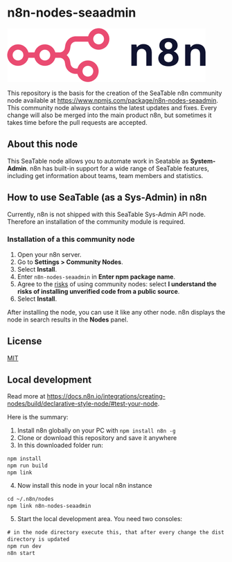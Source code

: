 # n8n-nodes-seaadmin

![n8n.io - Workflow Automation](https://raw.githubusercontent.com/n8n-io/n8n/master/assets/n8n-logo.png)

This repository is the basis for the creation of the SeaTable n8n community node available at https://www.npmjs.com/package/n8n-nodes-seaadmin. This community node always contains the latest updates and fixes. Every change will also be merged into the main product n8n, but sometimes it takes time before the pull requests are accepted.

## About this node

This SeaTable node allows you to automate work in Seatable as **System-Admin**. n8n has built-in support for a wide range of SeaTable features, including get information about teams, team members and statistics.

## How to use SeaTable (as a Sys-Admin) in n8n

Currently, n8n is not shipped with this SeaTable Sys-Admin API node. Therefore an installation of the community module is required.

### Installation of a this community node

1. Open your n8n server.
1. Go to **Settings > Community Nodes**.
1. Select **Install**.
1. Enter `n8n-nodes-seaadmin` in **Enter npm package name**.
1. Agree to the [risks](https://docs.n8n.io/integrations/community-nodes/risks/) of using community nodes: select **I understand the risks of installing unverified code from a public source**.
1. Select **Install**.

After installing the node, you can use it like any other node. n8n displays the node in search results in the **Nodes** panel.

## License

[MIT](https://github.com/n8n-io/n8n-nodes-starter/blob/master/LICENSE.md)

## Local development

Read more at https://docs.n8n.io/integrations/creating-nodes/build/declarative-style-node/#test-your-node.

Here is the summary:

1. Install n8n globally on your PC with `npm install n8n -g`
2. Clone or download this repository and save it anywhere
3. In this downloaded folder run:

```
npm install
npm run build
npm link
```

4. Now install this node in your local n8n instance

```
cd ~/.n8n/nodes
npm link n8n-nodes-seaadmin
```

5. Start the local development area. You need two consoles:

```
# in the node directory execute this, that after every change the dist directory is updated
npm run dev
n8n start
```
